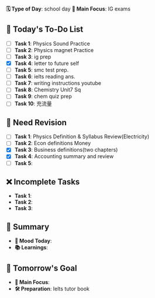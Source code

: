 **🗓️ Type of Day**: school day
**🎯 Main Focus**: IG exams

## 📝 Today's To-Do List
- [ ] **Task 1**: Physics Sound Practice
- [ ] **Task 2**: Physics magnet Practice
- [ ] **Task 3**: ig prep
- [x] **Task 4**: letter to future self
- [ ] **Task 5**: smc test prep.
- [ ] **Task 6**: ielts reading ans.
- [ ] **Task 7**: writing instructions youtube
- [ ] **Task 8**: Chemistry Unit7 Sq
- [ ] **Task 9**: chem quiz prep
- [ ] **Task 10**: 充流量

## 🍵 Need Revision
- [ ] **Task 1**: Physics Definition & Syllabus Review(Electricity)
- [ ] **Task 2**: Econ definitions Money
- [x] **Task 3**: Business definitions(two chapters)
- [x] **Task 4**: Accounting summary and review
- [ ] **Task 5**:  

## ❌ Incomplete Tasks
- **Task 1**: 
- **Task 2**: 
- **Task 3**: 

## 🌟 Summary
- **🙂 Mood Today**: 
- **📚 Learnings**: 

## 🎯 Tomorrow's Goal
- **🎯 Main Focus**: 
- **🛠️ Preparation**: Ielts tutor book
 